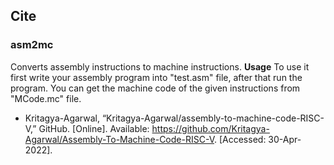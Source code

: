 ## Cite
### asm2mc
Converts assembly instructions to machine instructions. 
**Usage** 
To use it first write your assembly program into "test.asm" file, after that run the program. You can get the machine code of the given instructions from "MCode.mc" file.

- Kritagya-Agarwal, “Kritagya-Agarwal/assembly-to-machine-code-RISC-V,” GitHub. [Online]. Available: https://github.com/Kritagya-Agarwal/Assembly-To-Machine-Code-RISC-V. [Accessed: 30-Apr-2022]. 